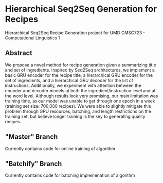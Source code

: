 # Hierarchical Seq2Seq Generation for Recipes 
Hierarchical Seq2Seq Recipe Generation project for UMD CMSC723 - Computational Linguistics 1 

## Abstract

We propose a novel method for recipe generation given a summarizing title and set of ingredients. Inspired by Seq2Seq architectures, we implement a basic GRU encoder for the recipe title, a hierarchical GRU encoder for the set of ingredients, and a hierarchical GRU decoder for the list of instructions. Additionally, we experiment with attention between the encoder and decoder models at both the ingredient/instruction level and at the word level.  Although results look very promising, our main limitation was training time, as our model was unable to get through one epoch in a week (training set size: 700,000 recipes). We were able to slightly mitigate this problem through GPU resources, batching, and length restrictions on the training set, but believe longer training is the key to generating quality recipes.

## "Master" Branch

Currently contains code for online training of algorithm

## "Batchify" Branch

Currently contains code for batching implemenation of algorithm



